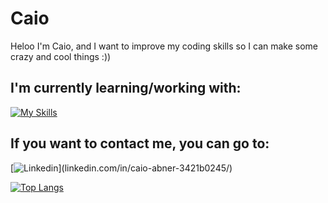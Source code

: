 # Caio
Heloo I'm Caio, and I want to improve my coding skills so I can make some crazy and cool things :))

##  I'm currently learning/working with:
[![My Skills](https://skillicons.dev/icons?i=java,py,cpp,js,ps,ai)](https://skillicons.dev)

##  If you want to contact me, you can go to:
[![Linkedin](https://skillicons.dev/icons?i=linkedin,)](linkedin.com/in/caio-abner-3421b0245/)

[![Top Langs](https://github-readme-stats.vercel.app/api/top-langs/?username=CaioaPy&layout=compact&theme=date_night)](https://github.com/anuraghazra/github-readme-stats)
